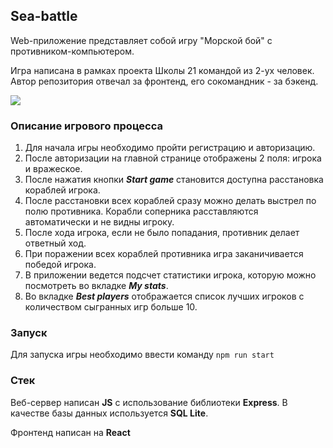 ## Sea-battle

Web-приложение представляет собой игру "Морской бой" с противником-компьютером.

Игра написана в рамках проекта Школы 21 командой из 2-ух человек.  
Автор репозитория отвечал за фронтенд, его сокомандник - за бэкенд.

[![](https://i.ibb.co/RThBrfC/GIF-18-07-2024-11-20-10.gif)](https://ibb.co/RThBrfC)

### Описание игрового процесса

1. Для начала игры необходимо пройти регистрацию и авторизацию.
2. После авторизации на главной странице отображены 2 поля: игрока и вражеское.
3. После нажатия кнопки **_Start game_** становится доступна расстановка кораблей игрока.
4. После расстановки всех кораблей сразу можно делать выстрел по полю противника. Корабли соперника расставляются автоматически и не видны игроку.
5. После хода игрока, если не было попадания, противник делает ответный ход.
6. При поражении всех кораблей противника игра заканичивается победой игрока.
7. В приложении ведется подсчет статистики игрока, которую можно посмотреть во вкладке **_My stats_**.
8. Во вкладке **_Best players_** отображается список лучших игроков с количеством сыгранных игр больше 10.

### Запуск

Для запуска игры необходимо ввести команду `npm run start`

### Стек

Веб-сервер написан **JS** с использование библиотеки **Express**. В качестве базы данных используется **SQL Lite**.

Фронтенд написан на **React**
